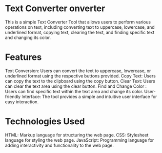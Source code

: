 # Text Converter onverter 
This is a simple Text Converter Tool that allows users to perform various operations on text, including converting text to uppercase, lowercase, and underlined format, copying text, clearing the text, and finding specific text and changing its color.
# Features
Text Conversion: Users can convert the text to uppercase, lowercase, or underlined format using the respective buttons provided.
Copy Text: Users can copy the text to the clipboard using the copy button.
Clear Text: Users can clear the text area using the clear button.
Find and Change Color : Users can find specific text within the text area and change its color.
User-friendly Interface: The tool provides a simple and intuitive user interface for easy interaction.
# Technologies Used
HTML: Markup language for structuring the web page.
CSS: Stylesheet language for styling the web page.
JavaScript: Programming language for adding interactivity and functionality to the web page.
